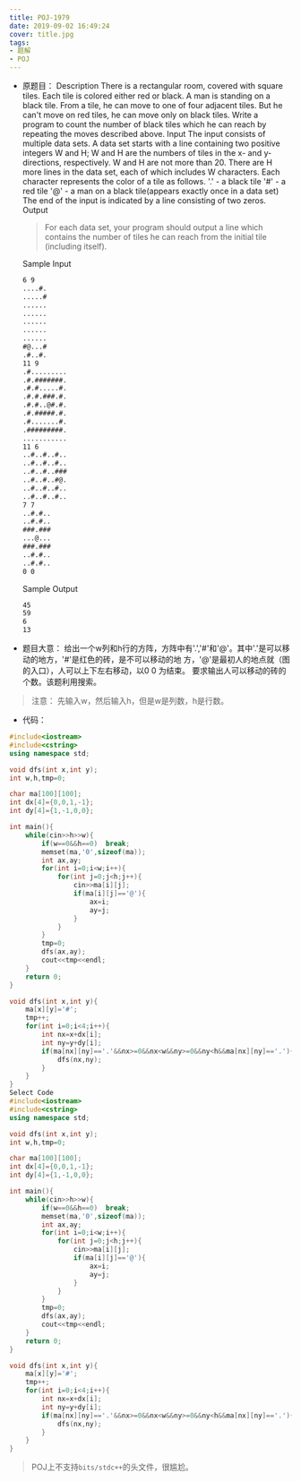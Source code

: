 ```yaml
---
title: POJ-1979
date: 2019-09-02 16:49:24
cover: title.jpg
tags:
- 题解
- POJ
---
```


* 原题目：
  Description
  There is a rectangular room, covered with square tiles. Each tile is colored either red or black. A man is standing on a black tile. From a tile, he can move to one of four adjacent tiles. But he can't move on red tiles, he can move only on black tiles. 
  Write a program to count the number of black tiles which he can reach by repeating the moves described above.
  Input
  The input consists of multiple data sets. A data set starts with a line containing two positive integers W and H; W and H are the numbers of tiles in the x- and y- directions, respectively. W and H are not more than 20. 
  There are H more lines in the data set, each of which includes W characters. Each character represents the color of a tile as follows. 
  '.' - a black tile 
  '#' - a red tile 
  '@' - a man on a black tile(appears exactly once in a data set) 
  The end of the input is indicated by a line consisting of two zeros.
  Output
  > For each data set, your program should output a line which contains the number of tiles he can reach from the initial tile (including itself).

  Sample Input
  ```txt
  6 9
  ....#.
  .....#
  ......
  ......
  ......
  ......
  ......
  #@...#
  .#..#.
  11 9
  .#.........
  .#.#######.
  .#.#.....#.
  .#.#.###.#.
  .#.#..@#.#.
  .#.#####.#.
  .#.......#.
  .#########.
  ...........
  11 6
  ..#..#..#..
  ..#..#..#..
  ..#..#..###
  ..#..#..#@.
  ..#..#..#..
  ..#..#..#..
  7 7
  ..#.#..
  ..#.#..
  ###.###
  ...@...
  ###.###
  ..#.#..
  ..#.#..
  0 0
  ```
  Sample Output
  ```txt
  45
  59
  6
  13
  ```

* 题目大意：
  给出一个w列和h行的方阵，方阵中有'.','#'和'@'。其中'.'是可以移动的地方，'#'是红色的砖，是不可以移动的地		方，'@'是最初人的地点就（图的入口），人可以上下左右移动，以0 0 为结束。
  要求输出人可以移动的砖的个数。该题利用搜索。
>注意：
>先输入w，然后输入h，但是w是列数，h是行数。

* 代码：
```c++
#include<iostream>
#include<cstring>
using namespace std;

void dfs(int x,int y);
int w,h,tmp=0;

char ma[100][100];
int dx[4]={0,0,1,-1};
int dy[4]={1,-1,0,0};

int main(){
	while(cin>>h>>w){
		if(w==0&&h==0)  break;
		memset(ma,'0',sizeof(ma));
		int ax,ay;
		for(int i=0;i<w;i++){
			for(int j=0;j<h;j++){
				cin>>ma[i][j];
				if(ma[i][j]=='@'){
					ax=i;
					ay=j;
				}
			}
		}
		tmp=0;
		dfs(ax,ay);
		cout<<tmp<<endl;
	}
	return 0;
}

void dfs(int x,int y){
	ma[x][y]='#';
	tmp++;
	for(int i=0;i<4;i++){
		int nx=x+dx[i];
		int ny=y+dy[i];
		if(ma[nx][ny]=='.'&&nx>=0&&nx<w&&ny>=0&&ny<h&&ma[nx][ny]=='.'){
			dfs(nx,ny);
		}
	}
}
Select Code
#include<iostream>
#include<cstring>
using namespace std;

void dfs(int x,int y);
int w,h,tmp=0;

char ma[100][100];
int dx[4]={0,0,1,-1};
int dy[4]={1,-1,0,0};

int main(){
	while(cin>>h>>w){
		if(w==0&&h==0)  break;
		memset(ma,'0',sizeof(ma));
		int ax,ay;
		for(int i=0;i<w;i++){
			for(int j=0;j<h;j++){
				cin>>ma[i][j];
				if(ma[i][j]=='@'){
					ax=i;
					ay=j;
				}
			}
		}
		tmp=0;
		dfs(ax,ay);
		cout<<tmp<<endl;
	}
	return 0;
}

void dfs(int x,int y){
	ma[x][y]='#';
	tmp++;
	for(int i=0;i<4;i++){
		int nx=x+dx[i];
		int ny=y+dy[i];
		if(ma[nx][ny]=='.'&&nx>=0&&nx<w&&ny>=0&&ny<h&&ma[nx][ny]=='.'){
			dfs(nx,ny);
		}
	}
}
```
> POJ上不支持`bits/stdc++`的头文件，很尴尬。
